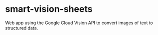 # smart-vision-sheets
Web app using the Google Cloud Vision API to convert images of text to structured data.
